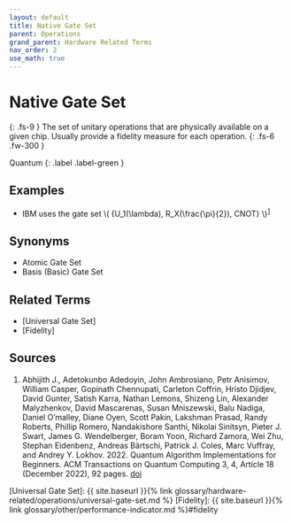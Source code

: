 ```yaml
---
layout: default
title: Native Gate Set
parent: Operations
grand_parent: Hardware Related Terms
nav_order: 2
use_math: true
---
```


# Native Gate Set
{: .fs-9 }
The set of unitary operations that are physically available on a given chip. Usually provide a fidelity measure for each operation.
{: .fs-6 .fw-300 }

Quantum
{: .label .label-green }

<!-- ## Full Definition

tbd. -->

## Examples

- IBM uses the gate set \\( \{U_1(\lambda), R_X(\frac{\pi}{2}), CNOT\} \\)<sup>[1](#src_1)</sup>

## Synonyms

- Atomic Gate Set
- Basis (Basic) Gate Set

## Related Terms
- [Universal Gate Set]
- [Fidelity]

## Sources
1. Abhijith J., Adetokunbo Adedoyin, John Ambrosiano, Petr Anisimov, William Casper, Gopinath Chennupati, Carleton Coffrin, Hristo Djidjev, David Gunter, Satish Karra, Nathan Lemons, Shizeng Lin, Alexander Malyzhenkov, David Mascarenas, Susan Mniszewski, Balu Nadiga, Daniel O’malley, Diane Oyen, Scott Pakin, Lakshman Prasad, Randy Roberts, Phillip Romero, Nandakishore Santhi, Nikolai Sinitsyn, Pieter J. Swart, James G. Wendelberger, Boram Yoon, Richard Zamora, Wei Zhu, Stephan Eidenbenz, Andreas Bärtschi, Patrick J. Coles, Marc Vuffray, and Andrey Y. Lokhov. 2022. Quantum Algorithm Implementations for Beginners. ACM Transactions on Quantum Computing 3, 4, Article 18 (December 2022), 92 pages. [doi](https://doi.org/10.1145/3517340) <a href="#src_1"></a>

[Universal Gate Set]: {{ site.baseurl }}{% link glossary/hardware-related/operations/universal-gate-set.md %}
[Fidelity]: {{ site.baseurl }}{% link glossary/other/performance-indicator.md %}#fidelity
